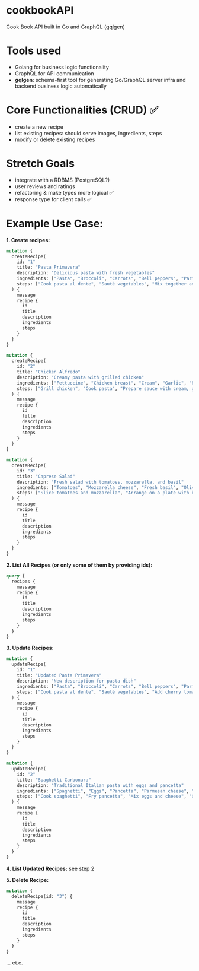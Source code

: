 # cookbookAPI
Cook Book API built in Go and GraphQL (gqlgen)

# Tools used
- Golang for business logic functionality
- GraphQL for API communication
- **gqlgen**: schema-first tool for generating Go/GraphQL server infra and backend business logic automatically

# Core Functionalities (CRUD) ✅
- create a new recipe
- list existing recipes: should serve images, ingredients, steps
- modify or delete existing recipes

# Stretch Goals
- integrate with a RDBMS (PostgreSQL?)
- user reviews and ratings
- refactoring & make types more logical ✅
- response type for client calls ✅

# Example Use Case:
**1. Create recipes:**
```graphql
mutation {
  createRecipe(
    id: "1"
    title: "Pasta Primavera"
    description: "Delicious pasta with fresh vegetables"
    ingredients: ["Pasta", "Broccoli", "Carrots", "Bell peppers", "Parmesan cheese"]
    steps: ["Cook pasta al dente", "Sauté vegetables", "Mix together and serve with Parmesan"]
  ) {
    message
    recipe {
      id
      title
      description
      ingredients
      steps
    }
  }
}

mutation {
  createRecipe(
    id: "2"
    title: "Chicken Alfredo"
    description: "Creamy pasta with grilled chicken"
    ingredients: ["Fettuccine", "Chicken breast", "Cream", "Garlic", "Parmesan cheese"]
    steps: ["Grill chicken", "Cook pasta", "Prepare sauce with cream, garlic, and cheese", "Combine and serve"]
  ) {
    message
    recipe {
      id
      title
      description
      ingredients
      steps
    }
  }
}

mutation {
  createRecipe(
    id: "3"
    title: "Caprese Salad"
    description: "Fresh salad with tomatoes, mozzarella, and basil"
    ingredients: ["Tomatoes", "Mozzarella cheese", "Fresh basil", "Olive oil", "Balsamic vinegar"]
    steps: ["Slice tomatoes and mozzarella", "Arrange on a plate with basil leaves", "Drizzle with olive oil and balsamic vinegar", "Season with salt and pepper"]
  ) {
    message
    recipe {
      id
      title
      description
      ingredients
      steps
    }
  }
}
```

**2. List All Recipes (or only some of them by providing ids):**
```graphql
query {
  recipes {
    message
    recipe {
      id
      title
      description
      ingredients
      steps
    }
  }
}
```

**3. Update Recipes:**
```graphql
mutation {
  updateRecipe(
    id: "1"
    title: "Updated Pasta Primavera"
    description: "New description for pasta dish"
    ingredients: ["Pasta", "Broccoli", "Carrots", "Bell peppers", "Parmesan cheese", "Cherry tomatoes"]
    steps: ["Cook pasta al dente", "Sauté vegetables", "Add cherry tomatoes", "Mix together and serve with Parmesan"]
  ) {
    message
    recipe {
      id
      title
      description
      ingredients
      steps
    }
  }
}

mutation {
  updateRecipe(
    id: "2"
    title: "Spaghetti Carbonara"
    description: "Traditional Italian pasta with eggs and pancetta"
    ingredients: ["Spaghetti", "Eggs", "Pancetta", "Parmesan cheese", "Black pepper"]
    steps: ["Cook spaghetti", "Fry pancetta", "Mix eggs and cheese", "Combine and serve with black pepper"]
  ) {
    message
    recipe {
      id
      title
      description
      ingredients
      steps
    }
  }
}
```
**4. List Updated Recipes:** see step 2

**5. Delete Recipe:**
```graphql
mutation {
  deleteRecipe(id: "3") {
    message
    recipe {
      id
      title
      description
      ingredients
      steps
    }
  }
}
```
... et.c.